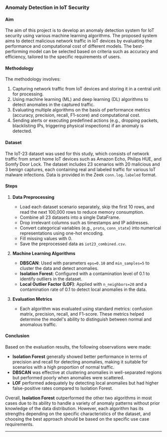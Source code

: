 
### Anomaly Detection in IoT Security

#### **Aim**
The aim of this project is to develop an anomaly detection system for IoT security using various machine learning algorithms. The proposed system aims to detect malicious network traffic in IoT devices by evaluating the performance and computational cost of different models. The best-performing model can be selected based on criteria such as accuracy and efficiency, tailored to the specific requirements of users.

#### **Methodology**
The methodology involves:
1. Capturing network traffic from IoT devices and storing it in a central unit for processing.
2. Using machine learning (ML) and deep learning (DL) algorithms to detect anomalies in the captured traffic.
3. Evaluating multiple algorithms on the basis of performance metrics (accuracy, precision, recall, F1-score) and computational cost.
4. Sending alerts or executing predefined actions (e.g., dropping packets, blacklisting IPs, triggering physical inspections) if an anomaly is detected.

#### **Dataset**
The IoT-23 dataset was used for this study, which consists of network traffic from smart home IoT devices such as Amazon Echo, Philips HUE, and Somfy Door Lock. The dataset includes 23 scenarios with 20 malicious and 3 benign captures, each containing real and labeled traffic for various IoT malware infections. Data is provided in the Zeek `conn.log.labeled` format.

#### **Steps**
1. **Data Preprocessing**
   - Load each dataset scenario separately, skip the first 10 rows, and read the next 100,000 rows to reduce memory consumption.
   - Combine all 23 datasets into a single DataFrame.
   - Drop irrelevant columns such as timestamps and IP addresses.
   - Convert categorical variables (e.g., `proto`, `conn_state`) into numerical representations using one-hot encoding.
   - Fill missing values with 0.
   - Save the preprocessed data as `iot23_combined.csv`.

2. **Machine Learning Algorithms**
   - **DBSCAN**: Used with parameters `eps=0.10` and `min_samples=5` to cluster the data and detect anomalies.
   - **Isolation Forest**: Configured with a contamination level of 0.1 to identify outliers in the dataset.
   - **Local Outlier Factor (LOF)**: Applied with `n_neighbors=20` and a contamination rate of 0.1 to detect local anomalies in the data.

3. **Evaluation Metrics**
   - Each algorithm was evaluated using standard metrics: confusion matrix, precision, recall, and F1-score. These metrics helped determine the model's ability to distinguish between normal and anomalous traffic.

#### **Conclusion**
Based on the evaluation results, the following observations were made:
- **Isolation Forest** generally showed better performance in terms of precision and recall for detecting anomalies, making it suitable for scenarios with a high proportion of normal traffic.
- **DBSCAN** was effective at clustering anomalies in well-separated regions but performed poorly when anomalies were scattered.
- **LOF** performed adequately by detecting local anomalies but had higher false-positive rates compared to Isolation Forest.

Overall, **Isolation Forest** outperformed the other two algorithms in most cases due to its ability to handle a variety of anomaly patterns without prior knowledge of the data distribution. However, each algorithm has its strengths depending on the specific characteristics of the dataset, and choosing the best approach should be based on the specific use case requirements. 

---
